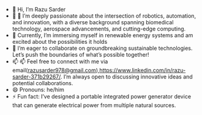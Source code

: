 - 👋 Hi, I’m Razu Sarder
- 👀 👀 I’m deeply passionate about the intersection of robotics, automation, and innovation, with a diverse background spanning biomedical technology, aerospace 
     advancements, and cutting-edge computing.
- 🌱 Currently, I’m immersing myself in renewable energy systems and am excited about the possibilities it holds
- 💞️ I’m eager to collaborate on  groundbreaking sustainable technologies. Let’s push the boundaries of what’s possible together!
- 📫 📫 Feel free to connect with me via  email(razusarder978@gmail.com),https://www.linkedin.com/in/razu-sarder-371b29267/. I’m always open to discussing innovative ideas 
         and potential collaborations.
- 😄 Pronouns: he/him
- ⚡ Fun fact: I’ve designed a portable integrated power generator device that can generate electrical power from multiple natural sources.

<!---
Razu20/Razu20 is a ✨ special ✨ repository because its `README.md` (this file) appears on your GitHub profile.
You can click the Preview link to take a look at your changes.
--->
